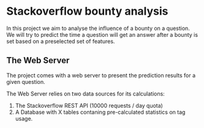 # Stackoverflow bounty analysis
In this project we aim to analyse the influence of a bounty on a question. We 
will try to predict the time a question will get an answer after a bounty is set based on a preselected set of features.

## The Web Server
The project comes with a web server to present the prediction results for a given question. 

The Web Server relies on two data sources for its calculations:
1) The Stackoverflow REST API (10000 requests / day quota)
2) A Database with X tables contaning pre-calculated statistics on tag usage.
